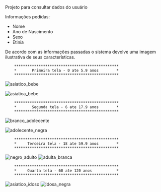 Projeto para consultar dados do usuário

Informações pedidas:
* Nome
* Ano de Nascimento
* Sexo
* Etinia

De acordo com as informações passadas o sistema devolve uma imagem ilustrativa de seus características.


        ***********************************************
        *       Primeira tela - 0 ate 5.9 anos        *
        ***********************************************
![asiatico_bebe](https://user-images.githubusercontent.com/88899145/146610862-a37b7140-aed5-46f4-9b9b-de301bab19ad.png)

![asiatica_bebe](https://user-images.githubusercontent.com/88899145/146611311-b5b90a25-1612-4cd9-a431-3dfa8286cc1b.png)



        ***********************************************
        *       Segunda tela - 6 ate 17.9 anos        *
        ***********************************************
![branco_adolecente](https://user-images.githubusercontent.com/88899145/146610867-55a12e84-2db4-4e96-b28e-7293a3dcaeb8.png)

![adolecente_negra](https://user-images.githubusercontent.com/88899145/146611320-438eeb32-7e05-445a-812c-dcc85823a8c8.png)



        ***********************************************
        *     Terceira tela - 18 ate 59.9 anos        *
        ***********************************************
![negro_adulto](https://user-images.githubusercontent.com/88899145/146610879-695abd8a-2fd0-4740-b925-016f6836f544.png)
     ![adulta_branca](https://user-images.githubusercontent.com/88899145/146611334-14eb6f1f-86a5-4e6e-ac76-515d637e2f6a.png)
   
        
        ***********************************************
        *     Quarta tela - 60 ate 120 anos           *
        ***********************************************
   ![asiatico_idoso](https://user-images.githubusercontent.com/88899145/146610891-9ba2f3e3-909c-4aca-9175-09dfa7782b90.jpg)
     ![idosa_negra](https://user-images.githubusercontent.com/88899145/146611341-ee5de48f-5c71-490f-a9ae-381733a7de2d.png)


